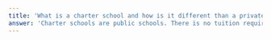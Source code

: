 ```yaml
---
title: 'What is a charter school and how is it different than a private or other public school?'
answer: 'Charter schools are public schools. There is no tuition required. Charter schools are authorized and overseen by the State or a local District school board, but they have their own Board of Directors. Like other charter schools in Fort Collins, we will have a lottery for admission.'
---
```

